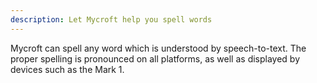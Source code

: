 ```yaml
---
description: Let Mycroft help you spell words
---
```

Mycroft can spell any word which is understood by speech-to-text.  The proper spelling is pronounced on all platforms, as well as displayed by devices such as the Mark 1.
